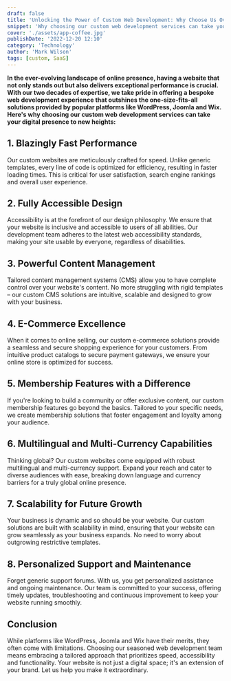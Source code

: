 ```yaml
---
draft: false
title: 'Unlocking the Power of Custom Web Development: Why Choose Us Over WordPress, Joomla, or Wix?'
snippet: 'Why choosing our custom web development services can take your digital presence to new heights:'
cover: './assets/app-coffee.jpg'
publishDate: '2022-12-20 12:10'
category: 'Technology'
author: 'Mark Wilson'
tags: [custom, SaaS]
---
```


**In the ever-evolving landscape of online presence, having a website that not only stands out but also delivers exceptional performance is crucial. With our two decades of expertise, we take pride in offering a bespoke web development experience that outshines the one-size-fits-all solutions provided by popular platforms like WordPress, Joomla and Wix. Here's why choosing our custom web development services can take your digital presence to new heights:**

## 1. Blazingly Fast Performance

Our custom websites are meticulously crafted for speed. Unlike generic templates, every line of code is optimized for efficiency, resulting in faster loading times. This is critical for user satisfaction, search engine rankings and overall user experience.

## 2. Fully Accessible Design

Accessibility is at the forefront of our design philosophy. We ensure that your website is inclusive and accessible to users of all abilities. Our development team adheres to the latest web accessibility standards, making your site usable by everyone, regardless of disabilities.

## 3. Powerful Content Management

Tailored content management systems (CMS) allow you to have complete control over your website's content. No more struggling with rigid templates – our custom CMS solutions are intuitive, scalable and designed to grow with your business.

## 4. E-Commerce Excellence

When it comes to online selling, our custom e-commerce solutions provide a seamless and secure shopping experience for your customers. From intuitive product catalogs to secure payment gateways, we ensure your online store is optimized for success.

## 5. Membership Features with a Difference

If you're looking to build a community or offer exclusive content, our custom membership features go beyond the basics. Tailored to your specific needs, we create membership solutions that foster engagement and loyalty among your audience.

## 6. Multilingual and Multi-Currency Capabilities

Thinking global? Our custom websites come equipped with robust multilingual and multi-currency support. Expand your reach and cater to diverse audiences with ease, breaking down language and currency barriers for a truly global online presence.

## 7. Scalability for Future Growth

Your business is dynamic and so should be your website. Our custom solutions are built with scalability in mind, ensuring that your website can grow seamlessly as your business expands. No need to worry about outgrowing restrictive templates.

## 8. Personalized Support and Maintenance

Forget generic support forums. With us, you get personalized assistance and ongoing maintenance. Our team is committed to your success, offering timely updates, troubleshooting and continuous improvement to keep your website running smoothly.

## Conclusion

While platforms like WordPress, Joomla and Wix have their merits, they often come with limitations. Choosing our seasoned web development team means embracing a tailored approach that prioritizes speed, accessibility and functionality. Your website is not just a digital space; it's an extension of your brand. Let us help you make it extraordinary.

